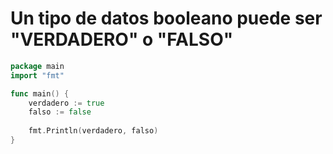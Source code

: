 # Un tipo de datos booleano puede ser "VERDADERO" o "FALSO"

```go
package main
import "fmt"

func main() {
	verdadero := true
	falso := false
    
	fmt.Println(verdadero, falso)
}

```
